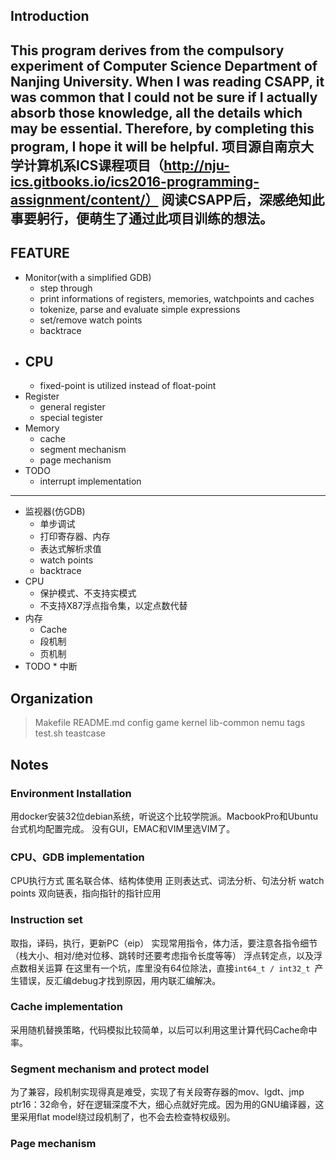 ## Introduction
This program derives from the compulsory experiment of Computer Science Department of Nanjing University.
When I was reading CSAPP, it was common that I could not be sure if I actually absorb those knowledge,  all the details which may be essential. 
Therefore,  by completing this program, I hope it will be helpful. 
项目源自南京大学计算机系ICS课程项目（http://nju-ics.gitbooks.io/ics2016-programming-assignment/content/）
阅读CSAPP后，深感绝知此事要躬行，便萌生了通过此项目训练的想法。
---- 
## FEATURE
- Monitor(with a simplified GDB)
	- step through
	- print informations of registers, memories, watchpoints and caches
	- tokenize, parse and evaluate simple expressions
	- set/remove watch points
	- backtrace
- CPU
	- 
	- fixed-point is utilized instead of float-point  
- Register
	- general register
	- special tegister
- Memory
	- cache
	- segment mechanism
	- page mechanism
- TODO
	- interrupt implementation
---- 
   * 监视器(仿GDB)
	   * 单步调试
	   * 打印寄存器、内存
	   * 表达式解析求值
	   * watch points
	   * backtrace
   * CPU
	   * 保护模式、不支持实模式
	   * 不支持X87浮点指令集，以定点数代替
   * 内存
	   * Cache
	   * 段机制
	   * 页机制
   * TODO
	* 中断 
## Organization
> Makefile
> README.md
> config
> game
> kernel
> lib-common
> nemu
> tags
> test.sh
> teastcase
## Notes  
### Environment Installation 
用docker安装32位debian系统，听说这个比较学院派。MacbookPro和Ubuntu台式机均配置完成。 没有GUI，EMAC和VIM里选VIM了。   
### CPU、GDB implementation 
CPU执行方式
匿名联合体、结构体使用
正则表达式、词法分析、句法分析
watch points 双向链表，指向指针的指针应用    
### Instruction set
取指，译码，执行，更新PC（eip）
实现常用指令，体力活，要注意各指令细节（栈大小、相对/绝对位移、跳转时还要考虑指令长度等等）
浮点转定点，以及浮点数相关运算
在这里有一个坑，库里没有64位除法，直接`int64_t / int32_t `产生错误，反汇编debug才找到原因，用内联汇编解决。
### Cache implementation
采用随机替换策略，代码模拟比较简单，以后可以利用这里计算代码Cache命中率。
### Segment mechanism and protect model
为了兼容，段机制实现得真是难受，实现了有关段寄存器的mov、lgdt、jmp ptr16：32命令，好在逻辑深度不大，细心点就好完成。因为用的GNU编译器，这里采用flat model绕过段机制了，也不会去检查特权级别。
### Page mechanism
